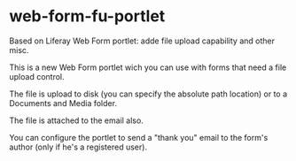 web-form-fu-portlet
===================

Based on Liferay Web Form portlet: adde file upload capability and other misc.

This is a new Web Form portlet wich you can use with forms that need a file upload control.

The file is upload to disk (you can specify the absolute path location) or to a Documents and Media folder.

The file is attached to the email also.

You can configure the portlet to send a "thank you" email to the form's author (only if he's a registered user).


